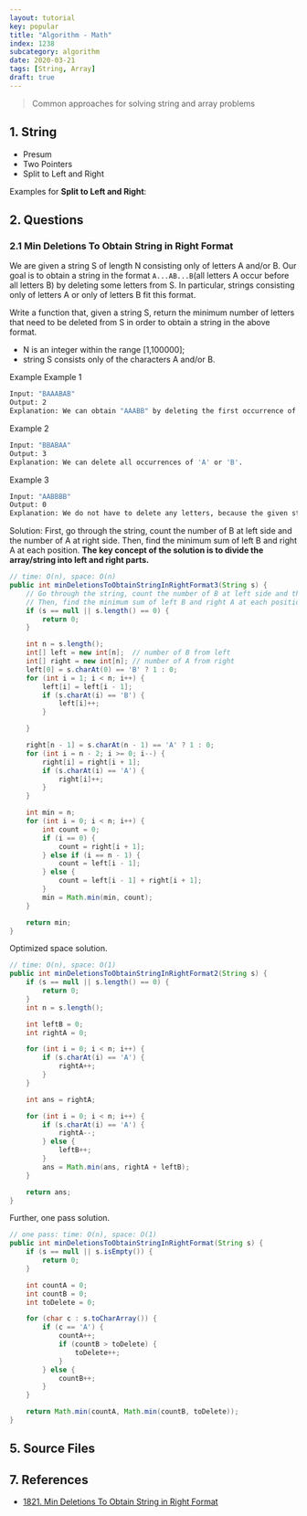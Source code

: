 ```yaml
---
layout: tutorial
key: popular
title: "Algorithm - Math"
index: 1238
subcategory: algorithm
date: 2020-03-21
tags: [String, Array]
draft: true
---
```


> Common approaches for solving string and array problems

## 1. String
* Presum
* Two Pointers
* Split to Left and Right

Examples for **Split to Left and Right**:

## 2. Questions
### 2.1 Min Deletions To Obtain String in Right Format
We are given a string S of length N consisting only of letters A and/or B. Our goal is to obtain a string in the format `A...AB...B`(all letters A occur before all letters B) by deleting some letters from S. In particular, strings consisting only of letters A or only of letters B fit this format.

Write a function that, given a string S, return the minimum number of letters that need to be deleted from S in order to obtain a string in the above format.
* N is an integer within the range [1,100000];
* string S consists only of the characters A and/or B.

Example
Example 1
```sh
Input: "BAAABAB"
Output: 2
Explanation: We can obtain "AAABB" by deleting the first occurrence of 'B' and the last occurrence of 'A'.
```
Example 2
```sh
Input: "BBABAA"
Output: 3
Explanation: We can delete all occurrences of 'A' or 'B'.
```
Example 3
```sh
Input: "AABBBB"
Output: 0
Explanation: We do not have to delete any letters, because the given string is already in the expected format.
```
Solution:
First, go through the string, count the number of B at left side and the number of A at right side. Then, find the minimum sum of left B and right A at each position. **The key concept of the solution is to divide the array/string into left and right parts.**
```java
// time: O(n), space: O(n)
public int minDeletionsToObtainStringInRightFormat3(String s) {
    // Go through the string, count the number of B at left side and the number of A at right side.
    // Then, find the minimum sum of left B and right A at each position.
    if (s == null || s.length() == 0) {
        return 0;
    }

    int n = s.length();
    int[] left = new int[n];  // number of B from left
    int[] right = new int[n]; // number of A from right
    left[0] = s.charAt(0) == 'B' ? 1 : 0;
    for (int i = 1; i < n; i++) {
        left[i] = left[i - 1];
        if (s.charAt(i) == 'B') {
            left[i]++;
        }

    }

    right[n - 1] = s.charAt(n - 1) == 'A' ? 1 : 0;
    for (int i = n - 2; i >= 0; i--) {
        right[i] = right[i + 1];
        if (s.charAt(i) == 'A') {
            right[i]++;
        }
    }

    int min = n;
    for (int i = 0; i < n; i++) {
        int count = 0;
        if (i == 0) {
            count = right[i + 1];
        } else if (i == n - 1) {
            count = left[i - 1];
        } else {
            count = left[i - 1] + right[i + 1];
        }
        min = Math.min(min, count);
    }

    return min;
}
```
Optimized space solution.
```java
// time: O(n), space: O(1)
public int minDeletionsToObtainStringInRightFormat2(String s) {
    if (s == null || s.length() == 0) {
        return 0;
    }
    int n = s.length();

    int leftB = 0;
    int rightA = 0;

    for (int i = 0; i < n; i++) {
        if (s.charAt(i) == 'A') {
            rightA++;
        }
    }

    int ans = rightA;

    for (int i = 0; i < n; i++) {
        if (s.charAt(i) == 'A') {
            rightA--;
        } else {
            leftB++;
        }
        ans = Math.min(ans, rightA + leftB);
    }

    return ans;
}
```
Further, one pass solution.
```java
// one pass: time: O(n), space: O(1)
public int minDeletionsToObtainStringInRightFormat(String s) {
    if (s == null || s.isEmpty()) {
        return 0;
    }

    int countA = 0;
    int countB = 0;
    int toDelete = 0;

    for (char c : s.toCharArray()) {
        if (c == 'A') {
            countA++;
            if (countB > toDelete) {
                toDelete++;
            }
        } else {
            countB++;
        }
    }

    return Math.min(countA, Math.min(countB, toDelete));
}
```
## 5. Source Files


## 7. References
* [1821. Min Deletions To Obtain String in Right Format](https://www.lintcode.com/problem/min-deletions-to-obtain-string-in-right-format/description)
